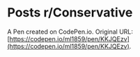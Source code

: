 # Posts r/Conservative

A Pen created on CodePen.io. Original URL: [https://codepen.io/ml1859/pen/KKJQEzv](https://codepen.io/ml1859/pen/KKJQEzv).

